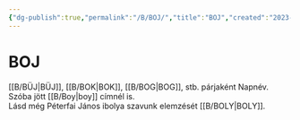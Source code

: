 ```yaml
---
{"dg-publish":true,"permalink":"/B/BOJ/","title":"BOJ","created":"2023-11-28T09:41","updated":"2024-10-24T22:16"}
---
```



# BOJ

[[B/BÜJ\|BÜJ]], [[B/BOK\|BOK]], [[B/BOG\|BOG]], stb. párjaként Napnév. Szóba jött [[B/Boy\|boy]] címnél is.  
Lásd még Péterfai János ibolya szavunk elemzését [[B/BOLY\|BOLY]].  